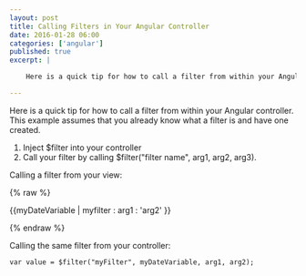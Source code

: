 ```yaml
---
layout: post
title: Calling Filters in Your Angular Controller 
date: 2016-01-28 06:00
categories: ['angular']
published: true
excerpt: | 

    Here is a quick tip for how to call a filter from within your Angular controller.  This example assumes that you already know what a filter is and have one created.  

---
```


Here is a quick tip for how to call a filter from within your Angular controller.  This example assumes that you already know what a filter is and have one created.  

1. Inject $filter into your controller
2. Call your filter by calling $filter("filter name", arg1, arg2, arg3).   

Calling a filter from your view:

{% raw %}
    <p>{{myDateVariable | myfilter : arg1 : 'arg2' }}</p>
{% endraw %}
    
Calling the same filter from your controller:
    
    var value = $filter("myFilter", myDateVariable, arg1, arg2);